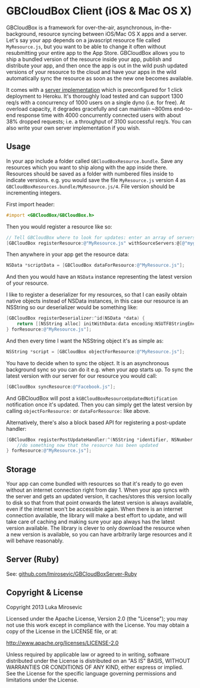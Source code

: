 GBCloudBox Client (iOS & Mac OS X)
============

GBCloudBox is a framework for over-the-air, asynchronous, in-the-background, resource syncing between iOS/Mac OS X apps and a server. Let's say your app depends on a javascript resource file called `MyResource.js`, but you want to be able to change it often without resubmitting your entire app to the App Store. GBCloudBox allows you to ship a bundled version of the resource inside your app, publish and distribute your app, and then once the app is out in the wild push updated versions of your resource to the cloud and have your apps in the wild automatically sync the resource as soon as the new one becomes available.

It comes with a [server implementation](https://github.com/lmirosevic/GBCloudBoxServer-Ruby) which is preconfigured for 1 click deployment to Heroku. It's thoroughly load tested and can support 1300 req/s with a concurrency of 1000 users on a single dyno (i.e. for free). At overload capacity, it degrades gracefully and can maintain ~800ms end-to-end response time with 4000 concurrently connected users with about 38% dropped requests; i.e. a throughput of 3100 successful req/s. You can also write your own server implementation if you wish.

Usage
------------

In your app include a folder called `GBCloudBoxResource.bundle`. Save any resources which you want to ship along with the app inside there. Resources should be saved as a folder with numbered files inside to indicate versions. e.g. you would save the file `MyResource.js` version 4 as `GBCloudBoxResources.bundle/MyResource.js/4`. File version should be incrementing integers.

First import header:

```objective-c
#import <GBCloudBox/GBCloudBox.h>
```

Then you would register a resource like so:

```objective-c
// Tell GBCloudBox where to look for updates: enter an array of servers, the library will load balance between them
[GBCloudBox registerResource:@"MyResource.js" withSourceServers:@[@"mygbcloudboxserver1.herokuapp.com", @"mygbcloudboxserver2.herokuapp.com"]];
```

Then anywhere in your app get the resource data:

```objective-c
NSData *scriptData = [GBCloudBox dataForResource:@"MyResource.js"];
```

And then you would have an `NSData` instance representing the latest version of your resource.

I like to register a deserializer for my resources, so that I can easily obtain native objects instead of NSData instances, in this case our resource is an NSString so our deserializer would be something like:

```objective-c
[GBCloudBox registerDeserializer:^id(NSData *data) {
    return [[NSString alloc] initWithData:data encoding:NSUTF8StringEncoding];
} forResource:@"MyResource.js"];
```

And then every time I want the NSString object it's as simple as:

```objective-c
NSString *script = [GBCloudBox objectForResource:@"MyResource.js"];
```

You have to decide when to sync the object. It is an asynchronous background sync so you can do it e.g. when your app starts up. To sync the latest version with our server for our resource you would call:

```objective-c
[GBCloudBox syncResource:@"Facebook.js"];
```

And GBCloudBox will post a `kGBCloudBoxResourceUpdatedNotification` notification once it's updated. Then you can simply get the latest version by calling `objectForResource:` or `dataForResource:` like above.

Alternatively, there's also a block based API for registering a post-update handler:

```objective-c
[GBCloudBox registerPostUpdateHandler:^(NSString *identifier, NSNumber *version, NSData *data) {
    //do something now that the resource has been updated
} forResource:@"MyResource.js"];
```

Storage
------------

Your app can come bundled with resources so that it's ready to go even without an internet connection right from day 1. When your app syncs with the server and gets an updated version, it caches/stores this version locally to disk so that from that point onwards the latest version is always available, even if the internet won't be accessible again. When there is an internet connection available, the library will make a best effort to update, and will take care of caching and making sure your app always has the latest version available. The library is clever to only download the resource when a new version is available, so you can have arbitrarily large resources and it will behave reasonably.

Server (Ruby)
------------

See: [github.com/lmirosevic/GBCloudBoxServer-Ruby](https://github.com/lmirosevic/GBCloudBoxServer-Ruby)


Copyright & License
------------

Copyright 2013 Luka Mirosevic

Licensed under the Apache License, Version 2.0 (the "License"); you may not use this work except in compliance with the License. You may obtain a copy of the License in the LICENSE file, or at:

http://www.apache.org/licenses/LICENSE-2.0

Unless required by applicable law or agreed to in writing, software distributed under the License is distributed on an "AS IS" BASIS, WITHOUT WARRANTIES OR CONDITIONS OF ANY KIND, either express or implied. See the License for the specific language governing permissions and limitations under the License.